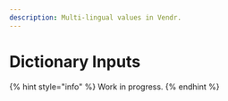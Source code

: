 ```yaml
---
description: Multi-lingual values in Vendr.
---
```


# Dictionary Inputs

{% hint style="info" %}
Work in progress.
{% endhint %}
